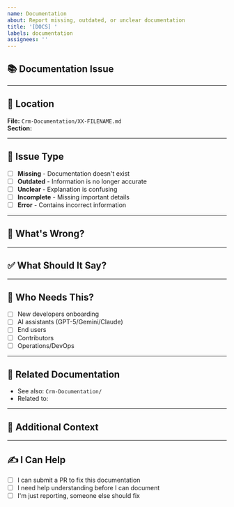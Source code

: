 ```yaml
---
name: Documentation
about: Report missing, outdated, or unclear documentation
title: '[DOCS] '
labels: documentation
assignees: ''
---
```


## 📚 Documentation Issue

<!-- What's wrong with the documentation? -->

---

## 📍 Location

**File:** `Crm-Documentation/XX-FILENAME.md`  
**Section:** 

---

## 🔴 Issue Type

- [ ] **Missing** - Documentation doesn't exist
- [ ] **Outdated** - Information is no longer accurate
- [ ] **Unclear** - Explanation is confusing
- [ ] **Incomplete** - Missing important details
- [ ] **Error** - Contains incorrect information

---

## 📝 What's Wrong?

<!-- Describe the documentation problem -->


---

## ✅ What Should It Say?

<!-- Suggest the correct documentation -->


---

## 🎯 Who Needs This?

- [ ] New developers onboarding
- [ ] AI assistants (GPT-5/Gemini/Claude)
- [ ] End users
- [ ] Contributors
- [ ] Operations/DevOps

---

## 📖 Related Documentation

<!-- Link to related docs -->

- See also: `Crm-Documentation/`
- Related to: 

---

## 💬 Additional Context

<!-- Any other information -->


---

## ✍️ I Can Help

- [ ] I can submit a PR to fix this documentation
- [ ] I need help understanding before I can document
- [ ] I'm just reporting, someone else should fix
